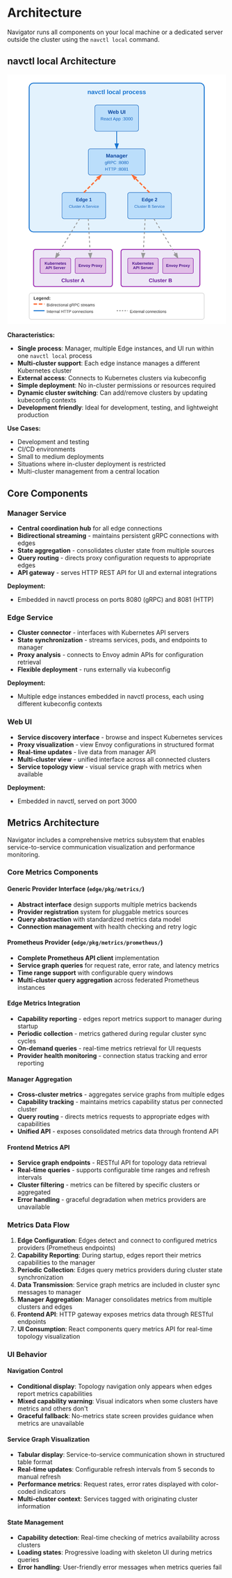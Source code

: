 # Architecture

Navigator runs all components on your local machine or a dedicated server outside the cluster using the `navctl local` command.

## navctl local Architecture

![navctl Local Architecture](./diagrams/navctl-local-architecture.svg)

**Characteristics:**
- **Single process**: Manager, multiple Edge instances, and UI run within one `navctl local` process
- **Multi-cluster support**: Each edge instance manages a different Kubernetes cluster
- **External access**: Connects to Kubernetes clusters via kubeconfig
- **Simple deployment**: No in-cluster permissions or resources required
- **Dynamic cluster switching**: Can add/remove clusters by updating kubeconfig contexts
- **Development friendly**: Ideal for development, testing, and lightweight production

**Use Cases:**
- Development and testing
- CI/CD environments  
- Small to medium deployments
- Situations where in-cluster deployment is restricted
- Multi-cluster management from a central location

## Core Components

### Manager Service
- **Central coordination hub** for all edge connections
- **Bidirectional streaming** - maintains persistent gRPC connections with edges
- **State aggregation** - consolidates cluster state from multiple sources
- **Query routing** - directs proxy configuration requests to appropriate edges
- **API gateway** - serves HTTP REST API for UI and external integrations

**Deployment:**
- Embedded in navctl process on ports 8080 (gRPC) and 8081 (HTTP)

### Edge Service  
- **Cluster connector** - interfaces with Kubernetes API servers
- **State synchronization** - streams services, pods, and endpoints to manager
- **Proxy analysis** - connects to Envoy admin APIs for configuration retrieval
- **Flexible deployment** - runs externally via kubeconfig

**Deployment:**
- Multiple edge instances embedded in navctl process, each using different kubeconfig contexts

### Web UI
- **Service discovery interface** - browse and inspect Kubernetes services
- **Proxy visualization** - view Envoy configurations in structured format  
- **Real-time updates** - live data from manager API
- **Multi-cluster view** - unified interface across all connected clusters
- **Service topology view** - visual service graph with metrics when available

**Deployment:**
- Embedded in navctl, served on port 3000

## Metrics Architecture

Navigator includes a comprehensive metrics subsystem that enables service-to-service communication visualization and performance monitoring.

### Core Metrics Components

#### Generic Provider Interface (`edge/pkg/metrics/`)
- **Abstract interface** design supports multiple metrics backends
- **Provider registration** system for pluggable metrics sources
- **Query abstraction** with standardized metrics data model
- **Connection management** with health checking and retry logic

#### Prometheus Provider (`edge/pkg/metrics/prometheus/`)
- **Complete Prometheus API client** implementation
- **Service graph queries** for request rate, error rate, and latency metrics
- **Time range support** with configurable query windows
- **Multi-cluster query aggregation** across federated Prometheus instances

#### Edge Metrics Integration
- **Capability reporting** - edges report metrics support to manager during startup
- **Periodic collection** - metrics gathered during regular cluster sync cycles
- **On-demand queries** - real-time metrics retrieval for UI requests
- **Provider health monitoring** - connection status tracking and error reporting

#### Manager Aggregation
- **Cross-cluster metrics** - aggregates service graphs from multiple edges
- **Capability tracking** - maintains metrics capability status per connected cluster
- **Query routing** - directs metrics requests to appropriate edges with capabilities
- **Unified API** - exposes consolidated metrics data through frontend API

#### Frontend Metrics API
- **Service graph endpoints** - RESTful API for topology data retrieval
- **Real-time queries** - supports configurable time ranges and refresh intervals
- **Cluster filtering** - metrics can be filtered by specific clusters or aggregated
- **Error handling** - graceful degradation when metrics providers are unavailable

### Metrics Data Flow

1. **Edge Configuration**: Edges detect and connect to configured metrics providers (Prometheus endpoints)
2. **Capability Reporting**: During startup, edges report their metrics capabilities to the manager
3. **Periodic Collection**: Edges query metrics providers during cluster state synchronization
4. **Data Transmission**: Service graph metrics are included in cluster sync messages to manager
5. **Manager Aggregation**: Manager consolidates metrics from multiple clusters and edges
6. **Frontend API**: HTTP gateway exposes metrics data through RESTful endpoints
7. **UI Consumption**: React components query metrics API for real-time topology visualization

### UI Behavior

#### Navigation Control
- **Conditional display**: Topology navigation only appears when edges report metrics capabilities
- **Mixed capability warning**: Visual indicators when some clusters have metrics and others don't
- **Graceful fallback**: No-metrics state screen provides guidance when metrics are unavailable

#### Service Graph Visualization
- **Tabular display**: Service-to-service communication shown in structured table format
- **Real-time updates**: Configurable refresh intervals from 5 seconds to manual refresh
- **Performance metrics**: Request rates, error rates displayed with color-coded indicators
- **Multi-cluster context**: Services tagged with originating cluster information

#### State Management
- **Capability detection**: Real-time checking of metrics availability across clusters
- **Loading states**: Progressive loading with skeleton UI during metrics queries
- **Error handling**: User-friendly error messages when metrics queries fail